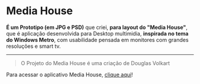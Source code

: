 # Media House
**É um Prototipo (em JPG e PSD)** que criei, **para layout do "Media House"**, que é aplicação desenvolvida para Desktop multimidia, **inspirada no tema do Windows Metro**, com usabilidade pensada em monitores com grandes resoluções e smart tv.

***

>O Projeto do Media House é uma criação de Douglas Volkart

Para acessar o aplicativo Media House, [clique aqui](https://github.com/douglasvolkart/my-media-house)!
